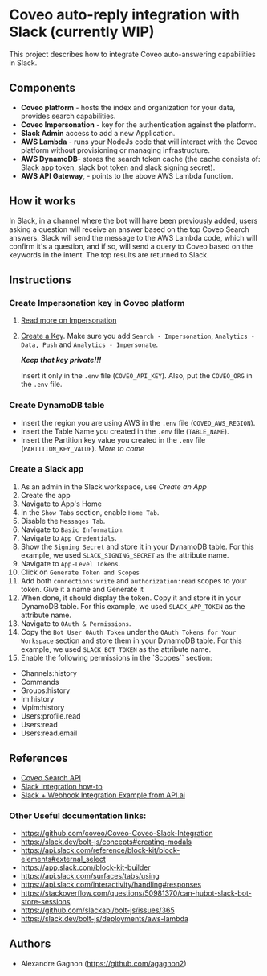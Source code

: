 # Coveo auto-reply integration with Slack (currently WIP)
This project describes how to integrate Coveo auto-answering capabilities in Slack.


## Components
* __Coveo platform__ - hosts the index and organization for your data, provides search capabilities.
* __Coveo Impersonation__ - key for the authentication against the platform.
* __Slack Admin__ access to add a new Application.
* __AWS Lambda__ - runs your NodeJs code that will interact with the Coveo platform without provisioning or managing infrastructure.
* __AWS DynamoDB__- stores the search token cache (the cache consists of: Slack app token, slack bot token and slack signing secret).
* __AWS API Gateway__, - points to the above AWS Lambda function.



## How it works

In Slack, in a channel where the bot will have been previously added, users asking a question will receive an answer based on the top Coveo Search answers.
Slack will send the message to the AWS Lambda code, which will confirm it's a question, and if so, will send a query to Coveo based on the keywords in the intent.
The top results are returned to Slack.


## Instructions

### Create Impersonation key in Coveo platform

1. [Read more on Impersonation](https://docs.coveo.com/en/1707/manage-an-organization/privilege-reference#search-impersonate-domain)
2. [Create a Key](https://docs.coveo.com/en/82). Make sure you add `Search - Impersonation`, `Analytics - Data, Push` and `Analytics - Impersonate`.

   **_Keep that key private!!!_**

   Insert it only in the `.env` file (`COVEO_API_KEY`). Also, put the `COVEO_ORG` in the `.env` file.

### Create DynamoDB table
  * Insert the region you are using AWS in the `.env` file (`COVEO_AWS_REGION`).
  * Insert the Table Name you created in the `.env` file (`TABLE_NAME`). 
  * Insert the Partition key value you created in the `.env` file (`PARTITION_KEY_VALUE`). 
 _More to come_
### Create a Slack app

1. As an admin in the Slack workspace, use _Create an App_
2. Create the app
3. Navigate to App's Home
4. In the `Show Tabs` section, enable `Home Tab`.
5. Disable the `Messages Tab`.
6. Navigate to `Basic Information`.
7. Navigate to `App Credentials`.
8. Show the `Signing Secret` and store it in your DynamoDB table. For this example, we used `SLACK_SIGNING_SECRET` as the attribute name.
9.  Navigate to `App-Level Tokens`.
10. Click on `Generate Token and Scopes` 
11. Add both `connections:write` and `authorization:read` scopes to your token. Give it a name and Generate it
12. When done, it should display the token. Copy it and store it in your DynamoDB table. For this example, we used `SLACK_APP_TOKEN` as the attribute name.
13. Navigate to `OAuth & Permissions`.
14. Copy the `Bot User OAuth Token` under the `OAuth Tokens for Your Workspace` section and store them in your DynamoDB table. For this example, we used `SLACK_BOT_TOKEN` as the attribute name.
15. Enable the following permissions in the `Scopes`` section:
- Channels:history
- Commands
- Groups:history
- Im:history
- Mpim:history
- Users:profile.read
- Users:read
- Users:read.email


## References

- [Coveo Search API](https://developers.coveo.com/display/CloudPlatform/Search+API)
- [Slack Integration how-to](https://docs.api.ai/docs/slack-integration)
- [Slack + Webhook Integration Example from API.ai](https://docs.api.ai/docs/slack-webhook-integration-guideline)
### Other Useful documentation links:

- https://github.com/coveo/Coveo-Coveo-Slack-Integration 
- https://slack.dev/bolt-js/concepts#creating-modals
- https://api.slack.com/reference/block-kit/block-elements#external_select
- https://app.slack.com/block-kit-builder
- https://api.slack.com/surfaces/tabs/using
- https://api.slack.com/interactivity/handling#responses
- https://stackoverflow.com/questions/50981370/can-hubot-slack-bot-store-sessions
- https://github.com/slackapi/bolt-js/issues/365
- https://slack.dev/bolt-js/deployments/aws-lambda

## Authors

- Alexandre Gagnon (https://github.com/agagnon2)

